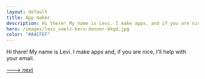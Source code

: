 ```yaml
---
layout: default
title: App maker
description: Hi there! My name is Levi. I make apps, and if you are nice I’ll help with your email.
hero: /images/levi_voelz-hero-denver-bkgd.jpg
color: "#A4CFEF"
---
```

Hi there! My name is Levi. I make apps and, if you are nice, I'll help with your email.

[---> next](/about)
